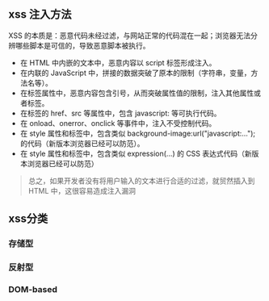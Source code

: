 ## xss 注入方法
XSS 的本质是：恶意代码未经过滤，与网站正常的代码混在一起；浏览器无法分辨哪些脚本是可信的，导致恶意脚本被执行。  

+ 在 HTML 中内嵌的文本中，恶意内容以 script 标签形成注入。
+ 在内联的 JavaScript 中，拼接的数据突破了原本的限制（字符串，变量，方法名等）。
+ 在标签属性中，恶意内容包含引号，从而突破属性值的限制，注入其他属性或者标签。
+ 在标签的 href、src 等属性中，包含 javascript: 等可执行代码。
+ 在 onload、onerror、onclick 等事件中，注入不受控制代码。
+ 在 style 属性和标签中，包含类似 background-image:url("javascript:..."); 的代码（新版本浏览器已经可以防范）。
+ 在 style 属性和标签中，包含类似 expression(...) 的 CSS 表达式代码（新版本浏览器已经可以防范）  

> 总之，如果开发者没有将用户输入的文本进行合适的过滤，就贸然插入到 HTML 中，这很容易造成注入漏洞

## xss分类
### 存储型
### 反射型
### DOM-based
